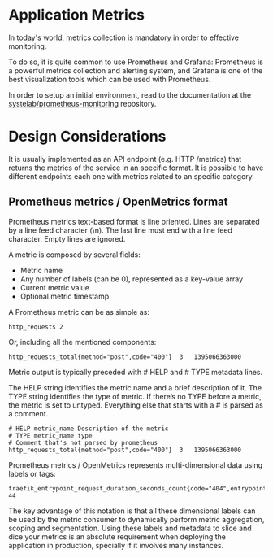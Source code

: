# Application Metrics

In today's world, metrics collection is mandatory in order to effective monitoring. 

To do so, it is quite common to use Prometheus and Grafana: Prometheus is a powerful metrics collection and alerting system, and Grafana is one of the best visualization 
tools which can be used with Prometheus. 

In order to setup an initial environment, read to the documentation at the [systelab/prometheus-monitoring](https://github.com/systelab/prometheus-monitoring) repository.

# Design Considerations
It is usually implemented as an API endpoint (e.g. HTTP /metrics) that returns the metrics of the service in an specific format.
It is possible to have different endpoints each one with metrics related to an specific category.


## Prometheus metrics / OpenMetrics format
Prometheus metrics text-based format is line oriented. Lines are separated by a line feed character (\n). 
The last line must end with a line feed character. Empty lines are ignored.

A metric is composed by several fields:

- Metric name
- Any number of labels (can be 0), represented as a key-value array
- Current metric value
- Optional metric timestamp

A Prometheus metric can be as simple as:

```
http_requests 2
```

Or, including all the mentioned components:

```
http_requests_total{method="post",code="400"}  3   1395066363000
```

Metric output is typically preceded with # HELP and # TYPE metadata lines.

The HELP string identifies the metric name and a brief description of it. The TYPE string identifies the type of metric. 
If there’s no TYPE before a metric, the metric is set to untyped. Everything else that starts with a # is parsed as a comment.

```
# HELP metric_name Description of the metric
# TYPE metric_name type
# Comment that's not parsed by prometheus
http_requests_total{method="post",code="400"}  3   1395066363000
```
Prometheus metrics / OpenMetrics represents multi-dimensional data using labels or tags:

```
traefik_entrypoint_request_duration_seconds_count{code="404",entrypoint="traefik",method="GET",protocol="http"} 44
```

The key advantage of this notation is that all these dimensional labels can be used by the metric consumer to dynamically 
perform metric aggregation, scoping and segmentation. Using these labels and metadata to slice and dice your metrics is 
an absolute requirement when deploying the application in production, specially if it involves many instances.

